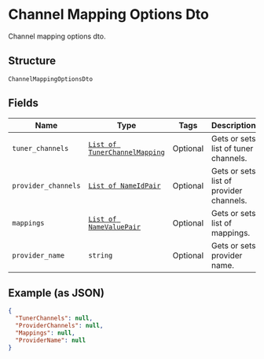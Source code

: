 
# Channel Mapping Options Dto

Channel mapping options dto.

## Structure

`ChannelMappingOptionsDto`

## Fields

| Name | Type | Tags | Description |
|  --- | --- | --- | --- |
| `tuner_channels` | [`List of TunerChannelMapping`](../../doc/models/tuner-channel-mapping.md) | Optional | Gets or sets list of tuner channels. |
| `provider_channels` | [`List of NameIdPair`](../../doc/models/name-id-pair.md) | Optional | Gets or sets list of provider channels. |
| `mappings` | [`List of NameValuePair`](../../doc/models/name-value-pair.md) | Optional | Gets or sets list of mappings. |
| `provider_name` | `string` | Optional | Gets or sets provider name. |

## Example (as JSON)

```json
{
  "TunerChannels": null,
  "ProviderChannels": null,
  "Mappings": null,
  "ProviderName": null
}
```

